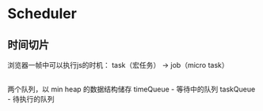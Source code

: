 # Scheduler

## 时间切片
浏览器一帧中可以执行js的时机：
task（宏任务） -> job（micro task）

## 

两个队列，以 min heap 的数据结构储存
timeQueue - 等待中的队列
taskQueue - 待执行的队列

